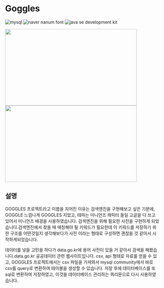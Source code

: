 # Goggles
![mysql](https://img.shields.io/badge/데이터베이스-MySQL8.0_Community_Server-blue) 
![naver nanum font](https://img.shields.io/badge/폰트-네이버_나눔폰트-green)
![java se development kit](https://img.shields.io/badge/자바-1.8-red)

<span>
  <img src="https://github.com/louisevil/goggles/blob/master/resources/image/start.gif" width="430" height="250">
</span>
<span>
  <img src="https://github.com/louisevil/goggles/blob/master/resources/image/main.gif" width="430" height="250">
</span>

<br>

## 설명
GOGGLES 프로젝트라고 이름을 지어진 이유는 검색엔진을 구현해보고 싶은 기분에, GOGGLE 느낌나게 GOGGLES 지었고, 테마는 미니언즈 캐릭터 들일 고글을 다 쓰고 있어서 미니언즈 배경을 사용하였습니다. 검색엔진을 위해 필요한 사전을 구현하게 되었습니다.검색엔진에서 찾을 때 매칭해야 될 키워드가 필요한데 이 키워드를 저장하기 위한 구조를 어떤것일지 생각해보다가 사전 이라는 형태로 구성하면 괜찮을 것 같아서 시작하게되었습니다.

데이터를 넣을 고민을 하다가 data.go.kr에 용어 사전이 있을 거 같아서 검색을 해봤습니다.data.go.kr 공공데이터 관련 웹사이트입니다. csv, api 형태로 자료를 얻을 수 있고, GOGGLES 프로젝트에서는 csv 파일을 가져와서 mysql community에서 바로 csv를 query로 변환하여 테이블을 생성할 수 있습니다. 저장 후에 데이터베이스를 또 sql로 변환하여 저장하였고, 이것을 데이터베이스 관리하는 쿼리문으로 다시 사용하였습니다.

<br>


